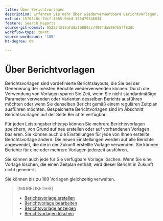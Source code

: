 ```yaml
---
title: Über Berichtvorlagen
description: Erfahren Sie mehr über wiederverwendbare Berichtvorlagen.
exl-id: 15f05c8c-7dcf-4965-9ded-155d79346634
feature: Search Reports
source-git-commit: 052574217d7ddafb8895c74094da5997b5ff83db
workflow-type: tm+mt
source-wordcount: '185'
ht-degree: 0%

---
```


# Über Berichtvorlagen

Berichtsvorlagen sind vordefinierte Berichtslayouts, die Sie bei der Generierung der meisten Berichte wiederverwenden können. Durch die Verwendung von Vorlagen sparen Sie Zeit, wenn Sie nicht standardmäßige Parameter verwenden oder Varianten desselben Berichts ausführen möchten oder wenn Sie denselben Bericht gemäß einem regulären Zeitplan ausführen möchten. Gespeicherte Berichtvorlagen sind im Abschnitt Berichtsvorlagen auf der Seite Berichte verfügbar.

Für jeden Leistungsberichtstyp können Sie mehrere Berichtsvorlagen speichern, von Grund auf neu erstellen oder auf vorhandenen Vorlagen basieren. Sie können auch die Einstellungen für jede von Ihnen erstellte Berichtsvorlage ändern. Die neuen Einstellungen werden auf alle Berichte angewendet, die die in der Zukunft erstellte Vorlage verwenden. Sie können Berichte für eine oder mehrere Vorlagen jederzeit ausführen.

Sie können auch jede für Sie verfügbare Vorlage löschen. Wenn Sie eine Vorlage löschen, die einen Zeitplan enthält, wird dieser Bericht in Zukunft nicht generiert.

Sie können bis zu 100 Vorlagen gleichzeitig verwalten.

>[!MORELIKETHIS]
>
>* [Berichtsvorlage erstellen](template-create.md)
>* [Berichtvorlage bearbeiten](template-edit.md)
>* [Berichtsvorlage anzeigen](template-view.md)
>* [Berichtvorlagen löschen](template-delete.md)
